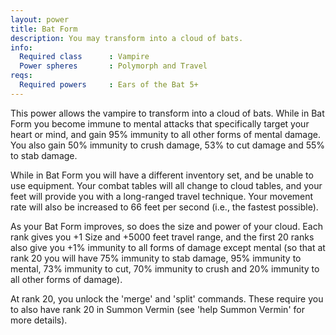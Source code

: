 ```yaml
---
layout: power
title: Bat Form
description: You may transform into a cloud of bats.
info:
  Required class      : Vampire
  Power spheres       : Polymorph and Travel
reqs:
  Required powers     : Ears of the Bat 5+
---
```


This power allows the vampire to transform into a cloud of bats.  While in Bat
Form you become immune to mental attacks that specifically target your heart or
mind, and gain 95% immunity to all other forms of mental damage.  You also gain
50% immunity to crush damage, 53% to cut damage and 55% to stab damage.

While in Bat Form you will have a different inventory set, and be unable to use
equipment.  Your combat tables will all change to cloud tables, and your feet
will provide you with a long-ranged travel technique.  Your movement rate will
also be increased to 66 feet per second (i.e., the fastest possible).

As your Bat Form improves, so does the size and power of your cloud.  Each rank
gives you +1 Size and +5000 feet travel range, and the first 20 ranks also give
you +1% immunity to all forms of damage except mental (so that at rank 20 you
will have 75% immunity to stab damage, 95% immunity to mental, 73% immunity to
cut, 70% immunity to crush and 20% immunity to all other forms of damage).

At rank 20, you unlock the 'merge' and 'split' commands.  These require you to
also have rank 20 in Summon Vermin (see 'help Summon Vermin' for more details).